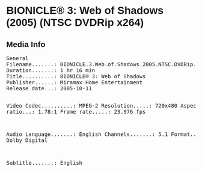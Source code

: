 <div lang="en-US" style="font-family: Helvetica, sans-serif;">
<h1>BIONICLE® 3: Web of Shadows (2005) (NTSC DVDRip x264)</h1>

<h2>Media Info</h2>
<pre>
General
Filename.......: BIONICLE.3.Web.of.Shadows.2005.NTSC.DVDRip.x264.mkv
Duration.......: 1 hr 16 min
Title..........: BIONICLE® 3: Web of Shadows
Publisher......: Miramax Home Entertainment
Release date...: 2005-10-11

Video
Codec..........: MPEG-2
Resolution.....: 720x480
Aspect ratio...: 1.78:1
Frame rate.....: 23.976 fps

Audio
Language.......: English
Channels.......: 5.1
Format.........: Dolby Digital

Subtitle.......: English
</pre>
</div>